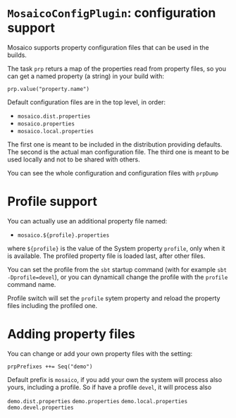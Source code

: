 # `MosaicoConfigPlugin`: configuration support

Mosaico supports property configuration files that can be used in the builds.

The task `prp` returs a map of the properties read from property files, 
so you can get a named property (a string) in your build with:

`prp.value("property.name")`

Default configuration files are in the top level, in order:

- `mosaico.dist.properties`
- `mosaico.properties`
- `mosaico.local.properties`

The first one is meant to be included in the distribution providing defaults.
The second is the actual man configuration file.
The third one is meant to be used locally and not to be shared with others.

You can see the whole configuration and configuration files with `prpDump`

# Profile support

You can actually use an additional property file named:

- `mosaico.${profile}.properties`

where `${profile}` is the value of the System property `profile`,
only when it is available. The profiled property file is loaded last, after other files.
 
You can set the profile from the `sbt` startup command (with for example `sbt -Dprofile=devel`),
or you can dynamicall change the profile with the `profile` command name.

Profile switch will set the `profile` sytem property and reload the property files including the profiled one.

# Adding property files

You can change or add your own property files with the setting:

```
prpPrefixes ++= Seq("demo")
```

Default prefix is `mosaico`, if you add your own the system will process 
also yours, including a profile. So if have a profile `devel`, 
it will process also

`demo.dist.properties`
`demo.properties`
`demo.local.properties`
`demo.devel.properties`


